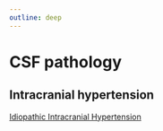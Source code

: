 ```yaml
---
outline: deep
---
```


# CSF pathology

## Intracranial hypertension

[Idiopathic Intracranial Hypertension](https://radiopaedia.org/articles/idiopathic-intracranial-hypertension-1)  